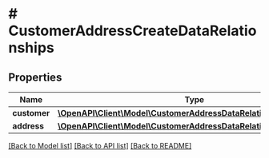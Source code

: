 # # CustomerAddressCreateDataRelationships

## Properties

Name | Type | Description | Notes
------------ | ------------- | ------------- | -------------
**customer** | [**\OpenAPI\Client\Model\CustomerAddressDataRelationshipsCustomer**](CustomerAddressDataRelationshipsCustomer.md) |  |
**address** | [**\OpenAPI\Client\Model\CustomerAddressDataRelationshipsAddress**](CustomerAddressDataRelationshipsAddress.md) |  |

[[Back to Model list]](../../README.md#models) [[Back to API list]](../../README.md#endpoints) [[Back to README]](../../README.md)
